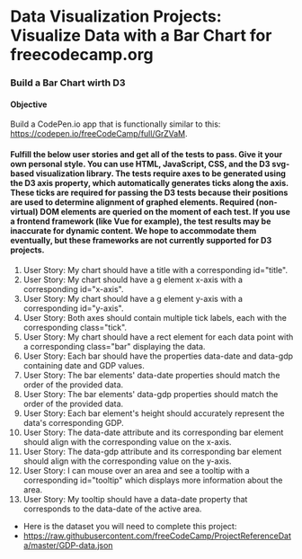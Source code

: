 # Data Visualization Projects: Visualize Data with a Bar Chart for freecodecamp.org

### Build a Bar Chart wirth D3

#### Objective

Build a CodePen.io app that is functionally similar to this: https://codepen.io/freeCodeCamp/full/GrZVaM.

#### Fulfill the below user stories and get all of the tests to pass. Give it your own personal style. You can use HTML, JavaScript, CSS, and the D3 svg-based visualization library. The tests require axes to be generated using the D3 axis property, which automatically generates ticks along the axis. These ticks are required for passing the D3 tests because their positions are used to determine alignment of graphed elements. Required (non-virtual) DOM elements are queried on the moment of each test. If you use a frontend framework (like Vue for example), the test results may be inaccurate for dynamic content. We hope to accommodate them eventually, but these frameworks are not currently supported for D3 projects.

1. User Story: My chart should have a title with a corresponding id="title".
2. User Story: My chart should have a g element x-axis with a corresponding id="x-axis".
3. User Story: My chart should have a g element y-axis with a corresponding id="y-axis".
4. User Story: Both axes should contain multiple tick labels, each with the corresponding class="tick".
5. User Story: My chart should have a rect element for each data point with a corresponding class="bar" displaying the data.
6. User Story: Each bar should have the properties data-date and data-gdp containing date and GDP values.
7. User Story: The bar elements' data-date properties should match the order of the provided data.
8. User Story: The bar elements' data-gdp properties should match the order of the provided data.
9. User Story: Each bar element's height should accurately represent the data's corresponding GDP.
10. User Story: The data-date attribute and its corresponding bar element should align with the corresponding value on the x-axis.
11. User Story: The data-gdp attribute and its corresponding bar element should align with the corresponding value on the y-axis.
12. User Story: I can mouse over an area and see a tooltip with a corresponding id="tooltip" which displays more information about the area.
13. User Story: My tooltip should have a data-date property that corresponds to the data-date of the active area.

* Here is the dataset you will need to complete this project: 
* https://raw.githubusercontent.com/freeCodeCamp/ProjectReferenceData/master/GDP-data.json
